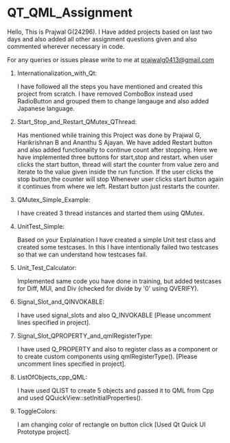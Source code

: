 # QT_QML_Assignment

Hello, This is Prajwal G(24296).
I Have added projects based on last two days and also added all other assignment questions given 
and also commented wherever necessary in code.

For any queries or issues please write to me at prajwalg0413@gmail.com 

1. Internationalization_with_Qt:

    I have followed all the steps you have mentioned and created this project from scratch.
    I have removed ComboBox instead used RadioButton and grouped them to change langauge and also added Japanese language.
    
2. Start_Stop_and_Restart_QMutex_QThread:
    
    Has mentioned while training this Project was done by Prajwal G, Harikrishnan B and Ananthu S Ajayan.
    We have added Restart button and also added functionality to continue count after stopping.
    Here we have implemented three buttons for start,stop and restart. when user clicks the start button,
    thread will start the counter from value zero and iterate to the value given inside the run function.
    If the user clicks the stop button,the counter will stop Whenever user clicks start button again it continues from where we left.
    Restart button just restarts the counter.
    
3. QMutex_Simple_Example:

    I have created 3 thread instances and started them using QMutex.
    
4. UnitTest_Simple:

    Based on your Explaination I have created a simple Unit test class and created some testcases.
    In this I have intentionally failed two testcases so that we can understand how testcases fail.
    
5. Unit_Test_Calculator:

    Implemented same code you have done in training, but added testcases for Diff, MUl, and Div (checked for divide by '0' using QVERIFY).
    
5. Signal_Slot_and_QINVOKABLE:

    I have used signal_slots and also Q_INVOKABLE [Please uncomment lines specified in project].
   
6. Signal_Slot_QPROPERTY_and_qmlRegisterType:

    I have used Q_PROPERTY and also to register class as a component or to create custom components using qmlRegisterType().
    [Please uncomment lines specified in project].

7. ListOfObjects_cpp_QML:

    I have used QLIST to create 5 objects and passed it to QML from Cpp and used QQuickView::setInitialProperties().
8. ToggleColors:

    I am changing color of rectangle on button click [Used Qt Quick UI Prototype project].

    

    
    
